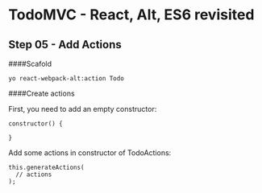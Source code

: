 
# TodoMVC - React, Alt, ES6 revisited


## Step 05 - Add Actions 

####Scafold
``` 
yo react-webpack-alt:action Todo
```

####Create actions

First, you need to add an empty constructor: 

```
constructor() {

}
```

Add some actions in constructor of TodoActions:

```
this.generateActions(
  // actions
);
```
